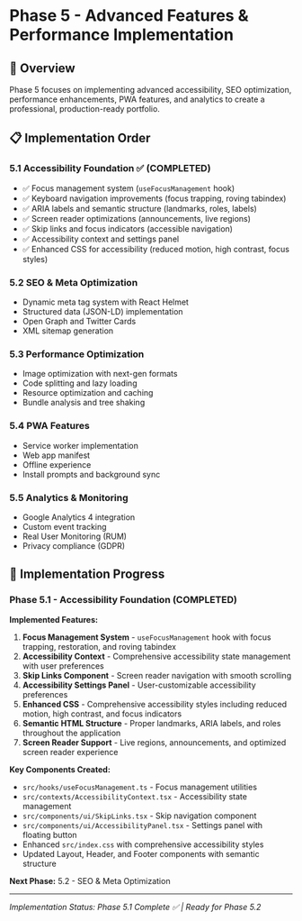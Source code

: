 # Phase 5 - Advanced Features & Performance Implementation

## 🎯 **Overview**
Phase 5 focuses on implementing advanced accessibility, SEO optimization, performance enhancements, PWA features, and analytics to create a professional, production-ready portfolio.

## 📋 **Implementation Order**

### **5.1 Accessibility Foundation** ✅ (COMPLETED)
- ✅ Focus management system (`useFocusManagement` hook)
- ✅ Keyboard navigation improvements (focus trapping, roving tabindex)
- ✅ ARIA labels and semantic structure (landmarks, roles, labels)
- ✅ Screen reader optimizations (announcements, live regions)
- ✅ Skip links and focus indicators (accessible navigation)
- ✅ Accessibility context and settings panel
- ✅ Enhanced CSS for accessibility (reduced motion, high contrast, focus styles)

### **5.2 SEO & Meta Optimization**
- Dynamic meta tag system with React Helmet
- Structured data (JSON-LD) implementation
- Open Graph and Twitter Cards
- XML sitemap generation

### **5.3 Performance Optimization**
- Image optimization with next-gen formats
- Code splitting and lazy loading
- Resource optimization and caching
- Bundle analysis and tree shaking

### **5.4 PWA Features**
- Service worker implementation
- Web app manifest
- Offline experience
- Install prompts and background sync

### **5.5 Analytics & Monitoring**
- Google Analytics 4 integration
- Custom event tracking
- Real User Monitoring (RUM)
- Privacy compliance (GDPR)

## 🚀 **Implementation Progress**

### **Phase 5.1 - Accessibility Foundation (COMPLETED)**

**Implemented Features:**
1. **Focus Management System** - `useFocusManagement` hook with focus trapping, restoration, and roving tabindex
2. **Accessibility Context** - Comprehensive accessibility state management with user preferences
3. **Skip Links Component** - Screen reader navigation with smooth scrolling
4. **Accessibility Settings Panel** - User-customizable accessibility preferences
5. **Enhanced CSS** - Comprehensive accessibility styles including reduced motion, high contrast, and focus indicators
6. **Semantic HTML Structure** - Proper landmarks, ARIA labels, and roles throughout the application
7. **Screen Reader Support** - Live regions, announcements, and optimized screen reader experience

**Key Components Created:**
- `src/hooks/useFocusManagement.ts` - Focus management utilities
- `src/contexts/AccessibilityContext.tsx` - Accessibility state management
- `src/components/ui/SkipLinks.tsx` - Skip navigation component
- `src/components/ui/AccessibilityPanel.tsx` - Settings panel with floating button
- Enhanced `src/index.css` with comprehensive accessibility styles
- Updated Layout, Header, and Footer components with semantic structure

**Next Phase:** 5.2 - SEO & Meta Optimization

---

*Implementation Status: Phase 5.1 Complete ✅ | Ready for Phase 5.2* 